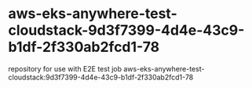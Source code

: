 # aws-eks-anywhere-test-cloudstack-9d3f7399-4d4e-43c9-b1df-2f330ab2fcd1-78
repository for use with E2E test job aws-eks-anywhere-test-cloudstack:9d3f7399-4d4e-43c9-b1df-2f330ab2fcd1-78

